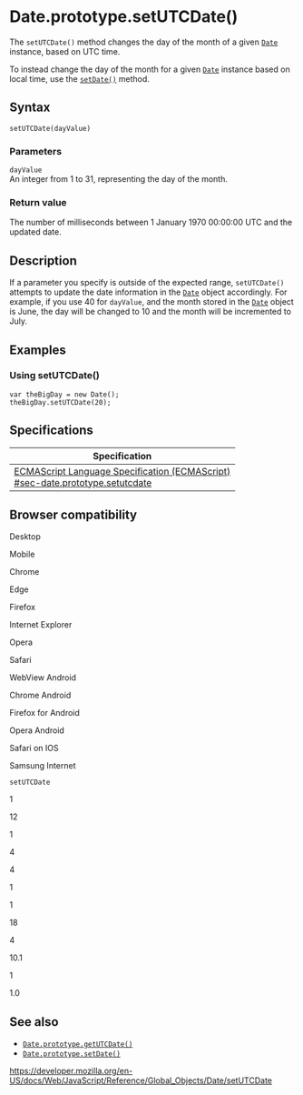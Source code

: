 # Date.prototype.setUTCDate()

The `setUTCDate()` method changes the day of the month of a given [`Date`](../date) instance, based on UTC time.

To instead change the day of the month for a given [`Date`](../date) instance based on local time, use the [`setDate()`](setdate) method.

## Syntax

    setUTCDate(dayValue)

### Parameters

`dayValue`  
An integer from 1 to 31, representing the day of the month.

### Return value

The number of milliseconds between 1 January 1970 00:00:00 UTC and the updated date.

## Description

If a parameter you specify is outside of the expected range, `setUTCDate()` attempts to update the date information in the [`Date`](../date) object accordingly. For example, if you use 40 for `dayValue`, and the month stored in the [`Date`](../date) object is June, the day will be changed to 10 and the month will be incremented to July.

## Examples

### Using setUTCDate()

    var theBigDay = new Date();
    theBigDay.setUTCDate(20);

## Specifications

<table><thead><tr class="header"><th>Specification</th></tr></thead><tbody><tr class="odd"><td><a href="https://tc39.es/ecma262/#sec-date.prototype.setutcdate">ECMAScript Language Specification (ECMAScript)<br />
<span class="small">#sec-date.prototype.setutcdate</span></a></td></tr></tbody></table>

## Browser compatibility

Desktop

Mobile

Chrome

Edge

Firefox

Internet Explorer

Opera

Safari

WebView Android

Chrome Android

Firefox for Android

Opera Android

Safari on IOS

Samsung Internet

`setUTCDate`

1

12

1

4

4

1

1

18

4

10.1

1

1.0

## See also

-   [`Date.prototype.getUTCDate()`](getutcdate)
-   [`Date.prototype.setDate()`](setdate)

<a href="https://developer.mozilla.org/en-US/docs/Web/JavaScript/Reference/Global_Objects/Date/setUTCDate" class="_attribution-link">https://developer.mozilla.org/en-US/docs/Web/JavaScript/Reference/Global_Objects/Date/setUTCDate</a>
